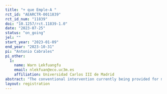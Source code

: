 ```yaml
---
title: "+ que Emple-A "
rct_id: "AEARCTR-0011839"
rct_id_num: "11839"
doi: "10.1257/rct.11839-1.0"
date: "2023-07-25"
status: "on_going"
jel: ""
start_year: "2023-01-09"
end_year: "2023-10-31"
pi: "Antonio Cabrales"
pi_other:
  1:
    name: Warn Lekfuangfu
    email: nlekfuan@eco.uc3m.es
    affiliation: Universidad Carlos III de Madrid
abstract: "The conventional intervention currently being provided for migrant women who receive welfare in Murcia consists exclusively of receiving a monetary compensation. The "+ que Emple-A" project has a general objective that consists of verifying that the implementation of the "3I" methodology (psychosocial intervention and training in digital skills from intercultural mediation) will improve social inclusion (four dimensions : material resources, skills and competencies, social relations and psychosocial factors) of the migrant women receiving the minimum income schemes (national or regional) in the Region of Murcia."
layout: registration
---
```


